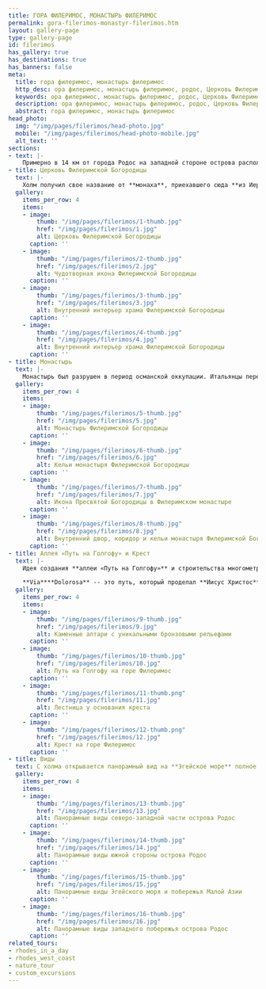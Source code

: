 ```yaml
---
title: ГОРА ФИЛЕРИМОС, МОНАСТЫРЬ ФИЛЕРИМОС
permalink: gora-filerimos-monastyr-filerimos.htm
layout: gallery-page
type: gallery-page
id: filerimos
has_gallery: true
has_destinations: true
has_banners: false
meta:
  title: гора филеримос, монастырь филеримос
  http_desc: ора филеримос, монастырь филеримос, родос, Церковь Филеримской Богородицы, многометрового креста, родос Греция
  keywords: ора филеримос, монастырь филеримос, родос, Церковь Филеримской Богородицы, многометрового креста, родос Греция
  description: ора филеримос, монастырь филеримос, родос, Церковь Филеримской Богородицы, многометрового креста, родос Греция
  abstract: гора филеримос, монастырь филеримос
head_photo:
  img: "/img/pages/filerimos/head-photo.jpg"
  mobile: "/img/pages/filerimos/head-photo-mobile.jpg"
  alt_text: ''
sections:
- text: |-
    Примерно в 14 км от города Родос на западной стороне острова расположен величественный **холм Филеримос**. Это место является важным археологическим памятником, здесь когда-то находился **Акрополь Древнего Ялисса**. На вершине холма господствовал античный **храм Афины Полиады и Зевса Полиевса**.
- title: Церковь Филеримской Богородицы
  text: |-
    Холм получил свое название от **монаха**, приехавшего сюда **из Иерусалима в 13 веке** и принёсшего с собой **икону Пресвятой Богородицы**, согласно преданию, написанную **святым евангелистом Лукой**. Он построил небольшую церковь, а затем в 14 веке во время господства **рыцарей Святого Иоанна** был построен монастырь. В храме монастыря долгое время трепетно хранилась **чудотворная икона**, когда остров перешёл во владение **Османской империи**, икона была вывезена рыцарями во Францию, потом перевезена в Италию, затем на Мальту и в Россию, где и находилась до революции 1917 года. С 2002 года она хранится в **Голубой часовне Национального музея Черногории**, а на её месте в Филеримском храме сегодня находится копия иконы.
  gallery:
    items_per_row: 4
    items:
    - image:
        thumb: "/img/pages/filerimos/1-thumb.jpg"
        href: "/img/pages/filerimos/1.jpg"
        alt: Церковь Филеримской Богородицы
      caption: ''
    - image:
        thumb: "/img/pages/filerimos/2-thumb.jpg"
        href: "/img/pages/filerimos/2.jpg"
        alt: Чудотворная икона Филеримской Богородицы
      caption: ''
    - image:
        thumb: "/img/pages/filerimos/3-thumb.jpg"
        href: "/img/pages/filerimos/3.jpg"
        alt: Внутренний интерьер храма Филеримской Богородицы
      caption: ''
    - image:
        thumb: "/img/pages/filerimos/4-thumb.jpg"
        href: "/img/pages/filerimos/4.jpg"
        alt: Внутренний интерьер храма Филеримской Богородицы
      caption: ''
- title: Монастырь
  text: |-
    Монастырь был разрушен в период османской оккупации. Итальянцы перестроили его как только захватили остров, после чего здесь обосновались **монахи ордена капуцинов**. Во время второй мировой войны монахи были вынуждены вернуться в Италию и с тех пор монастырь закрыт.
  gallery:
    items_per_row: 4
    items:
    - image:
        thumb: "/img/pages/filerimos/5-thumb.jpg"
        href: "/img/pages/filerimos/5.jpg"
        alt: Монастырь Филеримской Богородицы
      caption: ''
    - image:
        thumb: "/img/pages/filerimos/6-thumb.jpg"
        href: "/img/pages/filerimos/6.jpg"
        alt: Кельи монастыря Филеримской Богородицы
      caption: ''
    - image:
        thumb: "/img/pages/filerimos/7-thumb.jpg"
        href: "/img/pages/filerimos/7.jpg"
        alt: Икона Пресвятой Богородицы в Филеримском монастыре
      caption: ''
    - image:
        thumb: "/img/pages/filerimos/8-thumb.jpg"
        href: "/img/pages/filerimos/8.jpg"
        alt: Внутренний двор, коридор и кельи монастыря Филеримской Богородицы
      caption: ''
- title: Аллея «Путь на Голгофу» и Крест
  text: |-
    Идея создания **аллеи «Путь на Голгофу»** и строительства многометрового креста принадлежит итальянцам. От монастыря аллея ведет к юго-западному краю плато холма, к смотровой площадке с потрясающим видом, в центре которой возвышается монументальный крест. Вдоль правой стороны аллеи по пути к кресту были установлены **каменные алтари с уникальными бронзовыми рельефами**, изображающими **сцены Страстей Христовых.**

    **Via****Dolorosa** -- это путь, который проделал **Иисус Христос**, начинающийся с места, где **Пилат** приговорил его к смерти, и заканчивающийся **на Голгофе (****Via****Crucis**** или ****Way****of****the****Cross****)**, неся крест, на котором он будет распят.
  gallery:
    items_per_row: 4
    items:
    - image:
        thumb: "/img/pages/filerimos/9-thumb.jpg"
        href: "/img/pages/filerimos/9.jpg"
        alt: Каменные алтари с уникальными бронзовыми рельефами
      caption: ''
    - image:
        thumb: "/img/pages/filerimos/10-thumb.jpg"
        href: "/img/pages/filerimos/10.jpg"
        alt: Путь на Голгофу на горе Филеримос
      caption: ''
    - image:
        thumb: "/img/pages/filerimos/11-thumb.png"
        href: "/img/pages/filerimos/11.jpg"
        alt: Лестница у основания креста
      caption: ''
    - image:
        thumb: "/img/pages/filerimos/12-thumb.png"
        href: "/img/pages/filerimos/12.jpg"
        alt: Крест на горе Филеримос
      caption: ''
- title: Виды
  text: С холма открывается панорамный вид на **Эгейское море** полное контрастов, с бирюзовыми оттенками у побережья острова и темно-синими водами, простирающимися до **берегов Малой Азии**.
  gallery:
    items_per_row: 4
    items:
    - image:
        thumb: "/img/pages/filerimos/13-thumb.jpg"
        href: "/img/pages/filerimos/13.jpg"
        alt: Панорамные виды северо-западной части острова Родос
      caption: ''
    - image:
        thumb: "/img/pages/filerimos/14-thumb.jpg"
        href: "/img/pages/filerimos/14.jpg"
        alt: Панорамные виды южной стороны острова Родос
      caption: ''
    - image:
        thumb: "/img/pages/filerimos/15-thumb.jpg"
        href: "/img/pages/filerimos/15.jpg"
        alt: Панорамные виды Эгейского моря и побережья Малой Азии
      caption: ''
    - image:
        thumb: "/img/pages/filerimos/16-thumb.jpg"
        href: "/img/pages/filerimos/16.jpg"
        alt: Панорамные виды западного побережья острова Родос
      caption: ''
related_tours:
- rhodes_in_a_day
- rhodes_west_coast
- nature_tour
- custom_excursions
---
```


